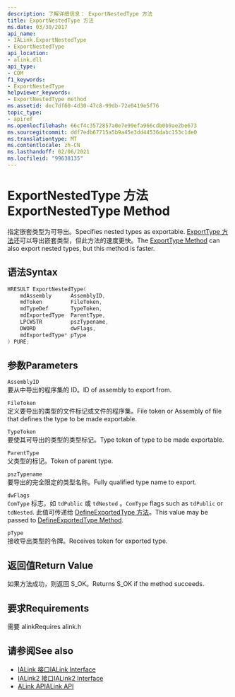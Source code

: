 ```yaml
---
description: 了解详细信息： ExportNestedType 方法
title: ExportNestedType 方法
ms.date: 03/30/2017
api_name:
- IALink.ExportNestedType
- ExportNestedType
api_location:
- alink.dll
api_type:
- COM
f1_keywords:
- ExportNestedType
helpviewer_keywords:
- ExportNestedType method
ms.assetid: dec7df60-4d30-47c8-99db-72e0419e5f76
topic_type:
- apiref
ms.openlocfilehash: 66cf4c3572857a0e7e99efa966cdb0b9ae2be673
ms.sourcegitcommit: ddf7edb67715a5b9a45e3dd44536dabc153c1de0
ms.translationtype: MT
ms.contentlocale: zh-CN
ms.lasthandoff: 02/06/2021
ms.locfileid: "99638135"
---
```

# <a name="exportnestedtype-method"></a><span data-ttu-id="e73aa-103">ExportNestedType 方法</span><span class="sxs-lookup"><span data-stu-id="e73aa-103">ExportNestedType Method</span></span>

<span data-ttu-id="e73aa-104">指定嵌套类型为可导出。</span><span class="sxs-lookup"><span data-stu-id="e73aa-104">Specifies nested types as exportable.</span></span> <span data-ttu-id="e73aa-105">[ExportType 方法](exporttype-method.md)还可以导出嵌套类型，但此方法的速度更快。</span><span class="sxs-lookup"><span data-stu-id="e73aa-105">The [ExportType Method](exporttype-method.md) can also export nested types, but this method is faster.</span></span>  
  
## <a name="syntax"></a><span data-ttu-id="e73aa-106">语法</span><span class="sxs-lookup"><span data-stu-id="e73aa-106">Syntax</span></span>  
  
```cpp  
HRESULT ExportNestedType(  
    mdAssembly      AssemblyID,  
    mdToken         FileToken,  
    mdTypeDef       TypeToken,  
    mdExportedType  ParentType,  
    LPCWSTR         pszTypename,  
    DWORD           dwFlags,  
    mdExportedType* pType  
) PURE;
```  
  
## <a name="parameters"></a><span data-ttu-id="e73aa-107">参数</span><span class="sxs-lookup"><span data-stu-id="e73aa-107">Parameters</span></span>  

 `AssemblyID`  
 <span data-ttu-id="e73aa-108">要从中导出的程序集的 ID。</span><span class="sxs-lookup"><span data-stu-id="e73aa-108">ID of assembly to export from.</span></span>  
  
 `FileToken`  
 <span data-ttu-id="e73aa-109">定义要导出的类型的文件标记或文件的程序集。</span><span class="sxs-lookup"><span data-stu-id="e73aa-109">File token or Assembly of file that defines the type to be made exportable.</span></span>  
  
 `TypeToken`  
 <span data-ttu-id="e73aa-110">要使其可导出的类型的类型标记。</span><span class="sxs-lookup"><span data-stu-id="e73aa-110">Type token of type to be made exportable.</span></span>  
  
 `ParentType`  
 <span data-ttu-id="e73aa-111">父类型的标记。</span><span class="sxs-lookup"><span data-stu-id="e73aa-111">Token of parent type.</span></span>  
  
 `pszTypename`  
 <span data-ttu-id="e73aa-112">要导出的完全限定的类型名称。</span><span class="sxs-lookup"><span data-stu-id="e73aa-112">Fully qualified type name to export.</span></span>  
  
 `dwFlags`  
 <span data-ttu-id="e73aa-113">`ComType` 标志，如 `tdPublic` 或 `tdNested` 。</span><span class="sxs-lookup"><span data-stu-id="e73aa-113">`ComType` flags such as `tdPublic` or `tdNested`.</span></span> <span data-ttu-id="e73aa-114">此值可传递给 [DefineExportedType 方法](../metadata/imetadataassemblyemit-defineexportedtype-method.md)。</span><span class="sxs-lookup"><span data-stu-id="e73aa-114">This value may be passed to [DefineExportedType Method](../metadata/imetadataassemblyemit-defineexportedtype-method.md).</span></span>  
  
 `pType`  
 <span data-ttu-id="e73aa-115">接收导出类型的令牌。</span><span class="sxs-lookup"><span data-stu-id="e73aa-115">Receives token for exported type.</span></span>  
  
## <a name="return-value"></a><span data-ttu-id="e73aa-116">返回值</span><span class="sxs-lookup"><span data-stu-id="e73aa-116">Return Value</span></span>  

 <span data-ttu-id="e73aa-117">如果方法成功，则返回 S_OK。</span><span class="sxs-lookup"><span data-stu-id="e73aa-117">Returns S_OK if the method succeeds.</span></span>  
  
## <a name="requirements"></a><span data-ttu-id="e73aa-118">要求</span><span class="sxs-lookup"><span data-stu-id="e73aa-118">Requirements</span></span>  

 <span data-ttu-id="e73aa-119">需要 alink</span><span class="sxs-lookup"><span data-stu-id="e73aa-119">Requires alink.h</span></span>  
  
## <a name="see-also"></a><span data-ttu-id="e73aa-120">请参阅</span><span class="sxs-lookup"><span data-stu-id="e73aa-120">See also</span></span>

- [<span data-ttu-id="e73aa-121">IALink 接口</span><span class="sxs-lookup"><span data-stu-id="e73aa-121">IALink Interface</span></span>](ialink-interface.md)
- [<span data-ttu-id="e73aa-122">IALink2 接口</span><span class="sxs-lookup"><span data-stu-id="e73aa-122">IALink2 Interface</span></span>](ialink2-interface.md)
- [<span data-ttu-id="e73aa-123">ALink API</span><span class="sxs-lookup"><span data-stu-id="e73aa-123">ALink API</span></span>](index.md)
